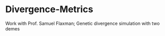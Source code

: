 # Divergence-Metrics
Work with Prof. Samuel Flaxman; Genetic divergence simulation with two demes


